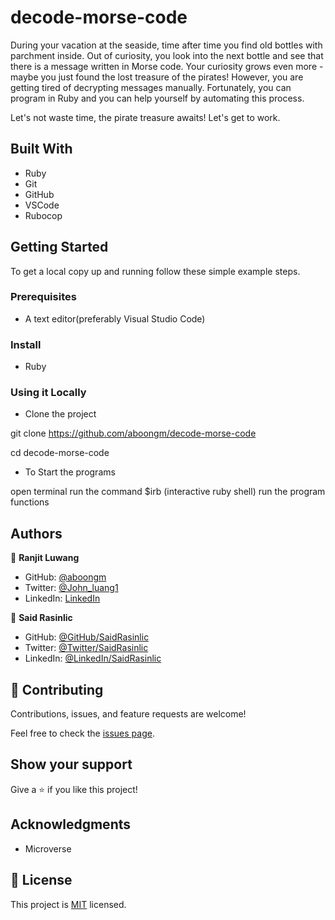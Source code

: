 # decode-morse-code

During your vacation at the seaside, time after time you find old bottles with parchment inside. Out of curiosity, you look into the next bottle and see that there is a message written in Morse code. Your curiosity grows even more - maybe you just found the lost treasure of the pirates! However, you are getting tired of decrypting messages manually. Fortunately, you can program in Ruby and you can help yourself by automating this process.

Let's not waste time, the pirate treasure awaits! Let's get to work.


## Built With

- Ruby
- Git
- GitHub
- VSCode
- Rubocop

## Getting Started

To get a local copy up and running follow these simple example steps.

### Prerequisites

- A text editor(preferably Visual Studio Code)

### Install

- Ruby

### Using it Locally

- Clone the project

git clone https://github.com/aboongm/decode-morse-code

cd decode-morse-code

- To Start the programs

open terminal
run the command $irb (interactive ruby shell)
run the program functions


## Authors


👤 **Ranjit Luwang**

- GitHub: [@aboongm](https://github.com/aboongm)
- Twitter: [@John_luang1](https://twitter.com/John_luang1)
- LinkedIn: [LinkedIn](https://www.linkedin.com/in/aboongm)

👤 **Said Rasinlic**

- GitHub: [@GitHub/SaidRasinlic](https://github.com/SaidRasinlic)
- Twitter: [@Twitter/SaidRasinlic](https://twitter.com/SaidRasinlic)
- LinkedIn: [@LinkedIn/SaidRasinlic](https://www.linkedin.com/in/SaidRasinlic)


## 🤝 Contributing

Contributions, issues, and feature requests are welcome!

Feel free to check the [issues page](../../issues/).

## Show your support

Give a ⭐️ if you like this project!

## Acknowledgments

- Microverse 

## 📝 License

This project is [MIT](LICENSE) licensed.
